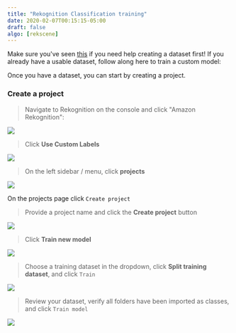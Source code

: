 ```yaml
---
title: "Rekognition Classification training"
date: 2020-02-07T00:15:15-05:00
draft: false
algo: [rekscene]
---
```


Make sure you've seen [this](../../preprocessing/rekogscenes) if you need help creating a dataset first! If you already have a usable dataset, follow along here to train a custom model:

Once you have a dataset, you can start by creating a project.

### Create a project

> Navigate to Rekognition on the console and click "Amazon Rekognition":

![](/images/navigatetorekognition.png)

> Click **Use Custom Labels**

![](/images/clickcustomlabels.png)

> On the left sidebar / menu, click **projects**

![](/images/clickdatasetsmenu.png)

On the projects page click ```Create project```

> Provide a project name and click the **Create project** button

![](/images/createrekproject.png)

> Click **Train new model**

![](/images/trainnewmodel.png)

> Choose a training dataset in the dropdown, click **Split training dataset**, and click ```Train```

![](/images/splittrainingdatasets.png)

> Review your dataset, verify all folders have been imported as classes, and click ```Train model```

![](/images/verifyclassesandtrain.png)
